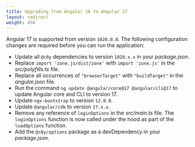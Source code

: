 ```yaml
---
title: Upgrading from Angular 16 to Angular 17  
layout: redirect
weight: 450
---
```


Angular 17 is supported from version `1020.0.0`. The following configuration changes are required before you can run the application:

- Update all `@c8y` dependencies to version `1020.x.x` in your *package.json*.
- Replace `import 'zone.js/dist/zone'` with `import 'zone.js'` in the *src/polyfills.ts* file.
- Replace all occurrences of `"browserTarget"` with `"buildTarget"` in the *angular.json* file.
- Run the command `ng update @angular/core@17 @angular/cli@17` to update Angular core and CLI to version 17.
- Update `ngx-bootstrap` to version `12.0.0`.
- Update `@angular/cdk` to version `17.x.x`.
- Remove any reference of `loginOptions` in the *src/main.ts* file. The `loginOptions` function is now called under the hood as part of the `loadOptions` function.
- Add the `@c8y/options` package as a devDependency in your *package.json*.